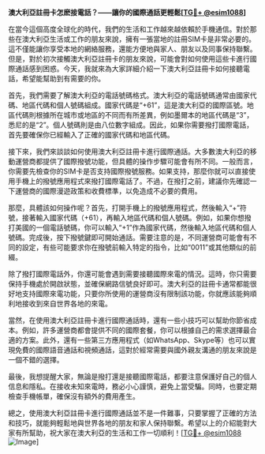 **澳大利亞註冊卡怎麽接電話？——讓你的國際通話更輕鬆[[TG💪+ @esim1088](https://t.me/s/esim1088)]**

在當今這個高度全球化的時代，我們的生活和工作越來越依賴於手機通信。對於那些在澳大利亞生活或工作的朋友來說，擁有一張當地的註冊SIM卡是非常必要的。這不僅能讓你享受本地的網絡服務，還能方便地與家人、朋友以及同事保持聯繫。但是，對於初次接觸澳大利亞註冊卡的朋友來說，可能會對如何使用這些卡進行國際通話感到困惑。今天，我就來為大家詳細介紹一下澳大利亞註冊卡如何接聽電話，希望能幫助到有需要的你。

首先，我們需要了解澳大利亞的電話號碼格式。澳大利亞的電話號碼通常由國家代碼、地區代碼和個人號碼組成。國家代碼是“+61”，這是澳大利亞的國際區號。地區代碼則根據所在城市或地區的不同而有所差異，例如墨爾本的地區代碼是“3”，悉尼的是“2”。個人號碼則是由八位數字組成。因此，如果你需要撥打國際電話，首先要確保你已經輸入了正確的國家代碼和地區代碼。

接下來，我們來談談如何使用澳大利亞註冊卡進行國際通話。大多數澳大利亞的移動運營商都提供了國際撥號功能，但具體的操作步驟可能會有所不同。一般而言，你需要先檢查你的SIM卡是否支持國際撥號服務。如果支持，那麼你就可以直接使用手機上的撥號應用程式來撥打國際電話了。不過，在撥打之前，建議你先確認一下運營商的國際漫遊政策和收費標準，以免造成不必要的費用。

那麼，具體該如何操作呢？首先，打開手機上的撥號應用程式，然後輸入“+”符號，接著輸入國家代碼（+61），再輸入地區代碼和個人號碼。例如，如果你想撥打美國的一個電話號碼，你可以輸入“+1”作為國家代碼，然後輸入地區代碼和個人號碼。完成後，按下撥號鍵即可開始通話。需要注意的是，不同運營商可能會有不同的設定，有些可能要求你在撥號前輸入特定的指令，比如“0011”或其他類似的前綴。

除了撥打國際電話外，你還可能會遇到需要接聽國際來電的情況。這時，你只需要保持手機處於開啟狀態，並確保網路信號良好即可。澳大利亞的註冊卡通常都能很好地支持國際來電功能，只要你所使用的運營商沒有限制該功能，你就應該能夠順利地接收到來自世界各地的來電。

當然，在使用澳大利亞註冊卡進行國際通話時，還有一些小技巧可以幫助你節省成本。例如，許多運營商都會提供不同的國際套餐，你可以根據自己的需求選擇最合適的方案。此外，還有一些第三方應用程式（如WhatsApp、Skype等）也可以實現免費的國際語音通話和視頻通話，這對於經常需要與國外親友溝通的朋友來說是一個不錯的選擇。

最後，我想提醒大家，無論是撥打還是接聽國際電話，都要注意保護好自己的個人信息和隱私。在接收未知來電時，務必小心謹慎，避免上當受騙。同時，也要定期檢查手機帳單，確保沒有額外的費用產生。

總之，使用澳大利亞註冊卡進行國際通話並不是一件難事，只要掌握了正確的方法和技巧，就能夠輕鬆地與世界各地的朋友和家人保持聯繫。希望以上的介紹能對大家有所幫助，祝大家在澳大利亞的生活和工作一切順利！[[TG💪+ @esim1088](https://t.me/s/esim1088) ![Image](https://i.postimg.cc/4NQfJmqS/Snipaste-2025-05-13-00-14-12.png)]